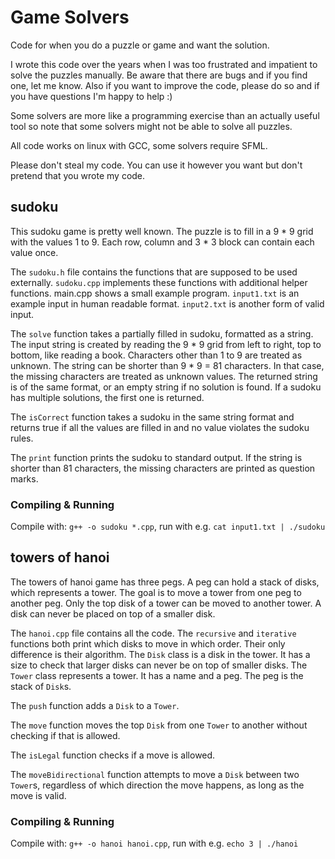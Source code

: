 # Game Solvers
Code for when you do a puzzle or game and want the solution.

I wrote this code over the years when I was too frustrated and impatient to solve the puzzles manually. Be aware that there are bugs and if you find one, let me know. Also if you want to improve the code, please do so and if you have questions I'm happy to help :)

Some solvers are more like a programming exercise than an actually useful tool so note that some solvers might not be able to solve all puzzles. 

All code works on linux with GCC, some solvers require SFML.

Please don't steal my code. You can use it however you want but don't pretend that you wrote my code.


## sudoku
This sudoku game is pretty well known. The puzzle is to fill in a 9 * 9 grid with the values 1 to 9. Each row, column and 3 * 3 block can contain each value once.

The `sudoku.h` file contains the functions that are supposed to be used externally. `sudoku.cpp` implements these functions with additional helper functions. main.cpp shows a small example program. `input1.txt` is an example input in human readable format. `input2.txt` is another form of valid input.

The `solve` function takes a partially filled in sudoku, formatted as a string. The input string is created by reading the 9 * 9 grid from left to right, top to bottom, like reading a book. Characters other than 1 to 9 are treated as unknown. The string can be shorter than 9 * 9 = 81 characters. In that case, the missing characters are treated as unknown values. The returned string is of the same format, or an empty string if no solution is found. If a sudoku has multiple solutions, the first one is returned.

The `isCorrect` function takes a sudoku in the same string format and returns true if all the values are filled in and no value violates the sudoku rules.

The `print` function prints the sudoku to standard output. If the string is shorter than 81 characters, the missing characters are printed as question marks.

### Compiling & Running
Compile with: `g++ -o sudoku *.cpp`, run with e.g. `cat input1.txt | ./sudoku`
 
## towers of hanoi
The towers of hanoi game has three pegs. A peg can hold a stack of disks, which represents a tower. The goal is to move a tower from one peg to another peg. Only the top disk of a tower can be moved to another tower. A disk can never be placed on top of a smaller disk.

The `hanoi.cpp` file contains all the code. The `recursive` and `iterative` functions both print which disks to move in which order. Their only difference is their algorithm. The `Disk` class is a disk in the tower. It has a size to check that larger disks can never be on top of smaller disks. The `Tower` class represents a tower. It has a name and a peg. The peg is the stack of `Disk`s. 

The `push` function adds a `Disk` to a `Tower`. 

The `move` function moves the top `Disk` from one `Tower` to another without checking if that is allowed. 

The `isLegal` function checks if a move is allowed.

The `moveBidirectional` function attempts to move a `Disk` between two `Tower`s, regardless of which direction the move happens, as long as the move is valid.

### Compiling & Running
Compile with: `g++ -o hanoi hanoi.cpp`, run with e.g. `echo 3 | ./hanoi`
